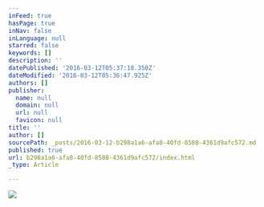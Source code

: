 ```yaml
---
inFeed: true
hasPage: true
inNav: false
inLanguage: null
starred: false
keywords: []
description: ''
datePublished: '2016-03-12T05:37:18.350Z'
dateModified: '2016-03-12T05:36:47.925Z'
authors: []
publisher:
  name: null
  domain: null
  url: null
  favicon: null
title: ''
author: []
sourcePath: _posts/2016-03-12-b298a1a6-afa8-40fd-8588-4361d9afc572.md
published: true
url: b298a1a6-afa8-40fd-8588-4361d9afc572/index.html
_type: Article

---
```

![](https://the-grid-user-content.s3-us-west-2.amazonaws.com/a750ff78-e030-4e91-9eef-078dfd6bf460.jpg)